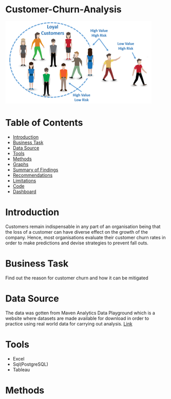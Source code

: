 # Customer-Churn-Analysis
![](Intro-Image.png)
# Table of Contents
- [Introduction](#introduction)
- [Business Task](#business-task)
- [Data Source](#data-source)
- [Tools](#tools)
- [Methods](#methods)
- [Graphs](#graphs)
- [Summary of Findings](#summary-of-findings)
- [Recommendations](#Recommendations)
- [Limitations](#limitations)
- [Code](#code)
- [Dashboard](#dashboard)
# Introduction 
Customers remain indispensable in any part of an organisation being that the loss of a customer can have diverse effect on the growth of the company. Hence, most organisations evaluate their customer churn rates in order to make predictions and devise strategies to prevent fall outs.
# Business Task
Find out the reason for customer churn and how it can be mitigated
# Data Source
The data was gotten from Maven Analytics Data Playground which is a website where datasets are made available for download in order to practice using real world data for carrying out analysis. [Link](https://mavenanalytics.io/data-playground?search=customer%20churn)
# Tools
- Excel
- Sql(PostgreSQL)
- Tableau
# Methods

